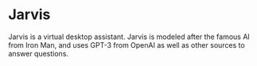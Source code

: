 # Jarvis
Jarvis is a virtual desktop assistant. Jarvis is modeled after the famous AI from Iron Man, and uses GPT-3 from OpenAI as well as other sources to answer questions.
